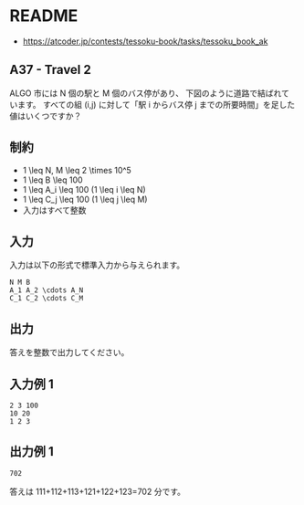 # README
- <https://atcoder.jp/contests/tessoku-book/tasks/tessoku_book_ak>
## A37 - Travel 2
ALGO 市には N 個の駅と M 個のバス停があり、
下図のように道路で結ばれています。
すべての組 (i,j) に対して「駅 i からバス停 j までの所要時間」を足した値はいくつですか？
## 制約
* 1 \leq N, M \leq 2 \times 10^5
* 1 \leq B \leq 100
* 1 \leq A_i \leq 100 (1 \leq i \leq N)
* 1 \leq C_j \leq 100 (1 \leq j \leq M)
* 入力はすべて整数
## 入力
入力は以下の形式で標準入力から与えられます。

```
N M B
A_1 A_2 \cdots A_N
C_1 C_2 \cdots C_M
```
## 出力
答えを整数で出力してください。
## 入力例 1
```
2 3 100
10 20
1 2 3
```
## 出力例 1
```
702
```

答えは 111+112+113+121+122+123=702 分です。
